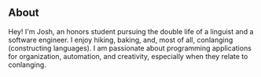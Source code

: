 ## About
Hey! I'm Josh, an honors student pursuing the double life of a linguist and a software engineer. I enjoy hiking, baking, and, most of all, conlanging (constructing languages). I am passionate about programming applications for organization, automation, and creativity, especially when they relate to conlanging.
<!--
**jrb7183/jrb7183** is a ✨ _special_ ✨ repository because its `README.md` (this file) appears on your GitHub profile.

Here are some ideas to get you started:

- 🔭 I’m currently working on ...
- 🌱 I’m currently learning ...
- 👯 I’m looking to collaborate on ...
- 🤔 I’m looking for help with ...
- 💬 Ask me about ...
- 📫 How to reach me: ...
- 😄 Pronouns: ...
- ⚡ Fun fact: ...
-->
